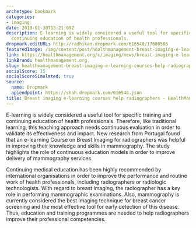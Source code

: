 ```yaml
---
archetype: bookmark
categories:
- imaging
date: 2019-01-30T13:21:09Z
description: E-learning is widely considered a useful tool for specific training and
  continuing education of health professionals.
dropmark.editURL: http://radhikan.dropmark.com/616548/17600586
featuredImage: /img/content/post/healthmanagement-breast-imaging-e-learning-courses-help-radiographers-healthmanagement-org.jpg
link: https://healthmanagement.org/c/imaging/news/breast-imaging-e-learning-courses-help-radiographers
linkBrand: healthmanagement.org
slug: healthmanagement-breast-imaging-e-learning-courses-help-radiographers-healthmanagement-org
socialScore: 15
socialScoreSimulated: true
source:
  name: Dropmark
  apiendpoint: https://shah.dropmark.com/616548.json
title: Breast imaging e-learning courses help radiographers - HealthManagement.org
---
```

E-learning is widely considered a useful tool for specific training and continuing education of health professionals. Therefore, like traditional learning, this teaching approach needs continuous evaluation in order to validate its effectiveness and impact. New research from Portugal found that an e-learning Course on Breast Imaging for radiographers was helpful in improving their knowledge and skills in mammography. The study highlights the role of continuous education models in order to improve delivery of mammography services.

Continuing medical education has been highly recommended by international organisations in order to improve the performance and routine work of health professionals, including radiographers or radiologic technologists. With regard to breast imaging, the radiographer has a key role in performing mammographic examinations. Also, mammography is currently considered the best imaging technique for breast cancer screening and the most effective tool for early detection of this disease. Thus, education and training programmes are needed to help radiographers improve their professional competencies.
